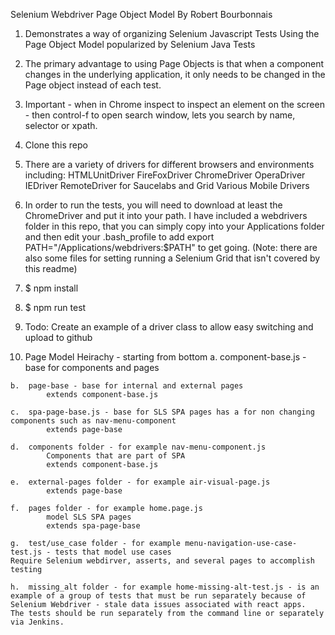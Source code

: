 Selenium Webdriver Page Object Model
By Robert Bourbonnais

1.  Demonstrates a way of organizing Selenium Javascript Tests 
Using the Page Object Model popularized by Selenium Java Tests

2.  The primary advantage to using Page Objects is that when a component changes in the underlying application, it only needs to be changed in the Page object instead of each test.

3. Important - when in Chrome inspect to inspect an element on the screen - then control-f to open search window,
lets you search by name, selector or xpath.

4.  Clone this repo

5. There are a variety of drivers for different browsers and environments including:
HTMLUnitDriver
FireFoxDriver
ChromeDriver
OperaDriver 
IEDriver
RemoteDriver for Saucelabs and Grid
Various Mobile Drivers

6.  In order to run the tests, you will need to download at least the ChromeDriver and put it into your path.
I have included a webdrivers folder in this repo, that you can simply copy into your Applications folder and then edit your .bash_profile to add
export PATH="/Applications/webdrivers:$PATH"
to get going. (Note: there are also some files for setting running a Selenium Grid that isn't covered by this readme)

7.  $ npm install

8.  $ npm run test

9. Todo: Create an example of a driver class to allow easy switching and upload to github

10.  Page Model Heirachy - starting from bottom
	a.  component-base.js - base for components and pages

	b.  page-base - base for internal and external pages 
			extends component-base.js

	c.  spa-page-base.js - base for SLS SPA pages has a for non changing components such as nav-menu-component
			extends page-base

	d.  components folder - for example nav-menu-component.js 
			Components that are part of SPA
			extends component-base.js

	e.  external-pages folder - for example air-visual-page.js
			extends page-base

	f.	pages folder - for example home.page.js 
			model SLS SPA pages
			extends spa-page-base

	g.  test/use_case folder - for example menu-navigation-use-case-test.js - tests that model use cases
	Require Selenium webdirver, asserts, and several pages to accomplish testing

	h.  missing_alt folder - for example home-missing-alt-test.js - is an example of a group of tests that must be run separately because of Selenium Webdriver - stale data issues associated with react apps.  The tests should be run separately from the command line or separately via Jenkins.




